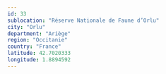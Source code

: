 ```yaml
---
id: 33
sublocation: "Réserve Nationale de Faune d’Orlu"
city: "Orlu"
department: "Ariège"
region: "Occitanie"
country: "France"
latitude: 42.7020333
longitude: 1.8894592
---
```

